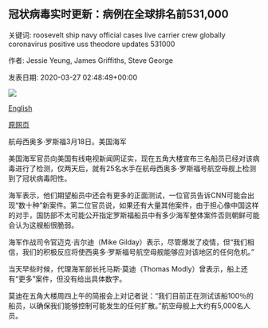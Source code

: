 ## 冠状病毒实时更新：病例在全球排名前531,000

关键词: roosevelt ship navy official cases live carrier crew globally coronavirus positive uss theodore updates 531000

作者: Jessie Yeung, James Griffiths, Steve George

发表日期: 2020-03-27 02:48:49+00:00

![](https://cdn.cnn.com/cnnnext/dam/assets/200213175739-03-coronavirus-0213-super-tease.jpg)

[English](Coronavirus%20live%20updates%3A%20Cases%20top%20531%2C000%20globally.md)

[原网页](https://edition.cnn.com/world/live-news/coronavirus-outbreak-03-27-20-intl-hnk/index.html)

航母西奥多·罗斯福3月18日。美国海军

美国海军官员向美国有线电视新闻网证实，现在五角大楼宣布三名船员已经对该病毒进行了检测，仅两天后，就有25名水手在航母西奥多·罗斯福号航空母舰上检测到了冠状病毒阳性。

海军表示，他们期望船员中还会有更多的正面测试，一位官员告诉CNN可能会出现“数十种”新案件。第二位官员说，如果还有大量其他案件，由于担心像中国这样的对手，国防部不太可能公开指定罗斯福船员中有多少海军整体案件否则朝鲜可能会认为这艘船很脆弱。

海军作战司令官迈克·吉尔迪（Mike Gilday）表示，尽管爆发了疫情，但“我们相信，我们的积极反应将使西奥多·罗斯福号航空母舰能够应对该地区的任何危机。”

当天早些时候，代理海军部长托马斯·莫迪（Thomas Modly）曾表示，船上还有“更多”案件，但没有给出具体数字。

莫迪在五角大楼周四上午的简报会上对记者说：“我们目前正在测试该船100％的船员，以确保我们能够控制可能发生的任何扩散。”航空母舰上大约有5,000名人员。